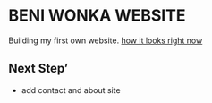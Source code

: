 # BENI WONKA WEBSITE

Building my first own website. 
[how it looks right now](https://beniwonka.github.io/beniwonka-website/)


## Next Step’ 
  
* add contact and about site 
